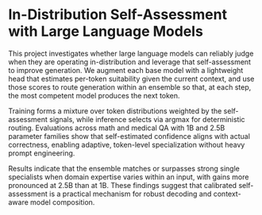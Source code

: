 # In-Distribution Self-Assessment with Large Language Models

This project investigates whether large language models can reliably judge when they are operating in-distribution and leverage that self-assessment to improve generation. We augment each base model with a lightweight head that estimates per-token suitability given the current context, and use those scores to route generation within an ensemble so that, at each step, the most competent model produces the next token.

Training forms a mixture over token distributions weighted by the self-assessment signals, while inference selects via argmax for deterministic routing. Evaluations across math and medical QA with 1B and 2.5B parameter families show that self-estimated confidence aligns with actual correctness, enabling adaptive, token-level specialization without heavy prompt engineering.

Results indicate that the ensemble matches or surpasses strong single specialists when domain expertise varies within an input, with gains more pronounced at 2.5B than at 1B. These findings suggest that calibrated self-assessment is a practical mechanism for robust decoding and context-aware model composition.

